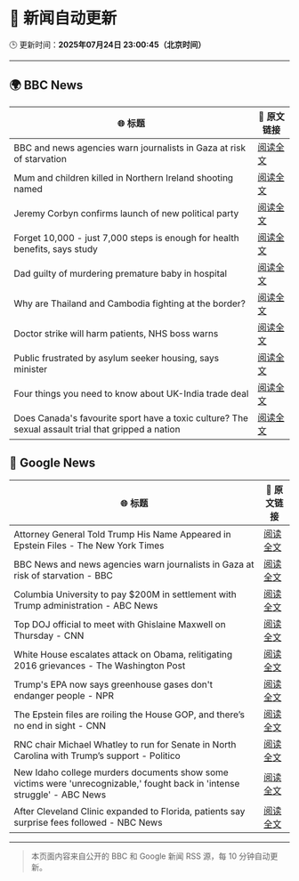 # 🧠 新闻自动更新

🕒 更新时间：**2025年07月24日 23:00:45（北京时间）**

---

## 🌍 BBC News

| 🌐 标题 | 🔗 原文链接 |
|--------|-------------|
| BBC and news agencies warn journalists in Gaza at risk of starvation | [阅读全文](https://www.bbc.com/news/articles/c8j1j7n72ywo) |
| Mum and children killed in Northern Ireland shooting named | [阅读全文](https://www.bbc.com/news/articles/c9vrw3xd77jo) |
| Jeremy Corbyn confirms launch of new political party | [阅读全文](https://www.bbc.com/news/articles/cdeze706jw8o) |
| Forget 10,000 - just 7,000 steps is enough for health benefits, says study | [阅读全文](https://www.bbc.com/news/articles/cx238lgy3pwo) |
| Dad guilty of murdering premature baby in hospital | [阅读全文](https://www.bbc.com/news/articles/c7vr282v15vo) |
| Why are Thailand and Cambodia fighting at the border? | [阅读全文](https://www.bbc.com/news/articles/cdjxje2pje1o) |
| Doctor strike will harm patients, NHS boss warns | [阅读全文](https://www.bbc.com/news/articles/cn5k5w7vrdvo) |
| Public frustrated by asylum seeker housing, says minister | [阅读全文](https://www.bbc.com/news/articles/c0rvr84l2jzo) |
| Four things you need to know about UK-India trade deal | [阅读全文](https://www.bbc.com/news/articles/c99p2mlyep5o) |
| Does Canada's favourite sport have a toxic culture? The sexual assault trial that gripped a nation | [阅读全文](https://www.bbc.com/news/articles/cdxv71v5lq2o) |

## 📰 Google News

| 🌐 标题 | 🔗 原文链接 |
|--------|-------------|
| Attorney General Told Trump His Name Appeared in Epstein Files - The New York Times | [阅读全文](https://news.google.com/rss/articles/CBMigwFBVV95cUxPT3d6RVJKdHZjRFNLdTVYdzlKa2gxRllwZHFHamRCb1BoMVR2S3M1NERVbDBBcXdwSmtaLXo4NVQzcm56c01wN0lUc3NRdzRqYzk1eFNIR1RXVWFuaUNkMFk2bVZOalptdVc2M1lrUXFNX2ktUHF6VmpqQkNKdjJnWU5FQQ?oc=5) |
| BBC News and news agencies warn journalists in Gaza at risk of starvation - BBC | [阅读全文](https://news.google.com/rss/articles/CBMiWkFVX3lxTE1nUi1naXRab0QtVkpHV3ItQjlLaE5zVmRiUHFDUHpkZzJJN0d1bnJtZlcybWVHTDZPWlRKWHlfZXdPRlN0YnJJWjA0S3JjMXhEYThZbURoYTFSUdIBX0FVX3lxTE85MFRrWjQ1TDlKc1V1eTZVT2hlTEphc0lTUXpwSnl3MVg3TUpwXzA5cnY2Vl9rV3NqRGY3dTE4VGt5b3lwR0JYUHZZZjhNOGFRUkxrSjMtMlcyYm05d0xF?oc=5) |
| Columbia University to pay $200M in settlement with Trump administration - ABC News | [阅读全文](https://news.google.com/rss/articles/CBMiqAFBVV95cUxNaEplR0pELXFiSWZzRGllbGhiNHFoc3hFUVBubkFHRUpXQUcxcTlKZDNaVGNhVW83dDM3clYwaWFJdHRVSjhnOTY4eVIxSTE2TmFwaHhENEVEUjVqR1hjN3g5bExvdlAxWGVDbXpwZzJZOHVnbkJkT05BSHc1VDBaX2tTNDdTYnB6QnFMVmZBQjByNnZnbkpPWC00ZVljWmlTWVZZSmgwS3PSAa4BQVVfeXFMTnlldXFGb2hLdmNNRkNNa0djSXA4c2lac2loQk1BOUVKbVJ3SFR1YWw2VVFFckRFbzFITzY1S2xfN2lvUGlzM1IzOHYtSWtUbDNvMGZDWlRDUm52Z0E1NEhBRHo2aGdjQXVBODZqd0lLbTZVMDM4alF0MExOQzFmQVA3ODJYQllUc1pncC1HQWZ1bFFNbmJPWWFlS2VwRHh1ZzVVUlMwNnhRVmhYR2Fn?oc=5) |
| Top DOJ official to meet with Ghislaine Maxwell on Thursday - CNN | [阅读全文](https://news.google.com/rss/articles/CBMihAFBVV95cUxPcWJLMWd2LTlEV1BBaWhGVkc1UG5NbTlzQmVqa0NxNExSS292S3hxbGRkWEk0elozNlpuUkRESUdyTUtlWm4wQ3VmaUlzd2JNVVRRSlRGcTJ3NF91ZTdSTGFiSG9Wb0RMdU9BLUJrSXFtdG5OZkRPNXk5U0FMRk4yazRxRWbSAYoBQVVfeXFMT2h0RWdjN1l3bFk2MllnWEFTMGZ5ODB4dTlBUWtPYVYxTjBibVc0b2NZUXh2Zms1ZGkxanRJZzJZMzRVempGeV9GVG5aMU9DeVpVRHNaUTVqWXktYW1kcnpUcE93bnppVW5hc0VmZTlGcmhSaUlPNGtiY2poOG1Nd08tQmIxYndXVFhn?oc=5) |
| White House escalates attack on Obama, relitigating 2016 grievances - The Washington Post | [阅读全文](https://news.google.com/rss/articles/CBMinAFBVV95cUxQX2JOVUoxXzk2cTFqdE1EUkNGZ0tDdld4RVcyOE9VeGRCeWtRNUhyT05YMXdtN1dqbVdEM1loVFNHRkFiNHRpMmtRemRHZ3RCeWpFc1NDdDF5ckJ0MEZHUGpvTnZwSFN0M1o3WEw2RVhONTExWTRsV01kRXBOTnNTeWRVUVdtYXMzQ0NLb0lXUEtLcEVZMV9GRlJpT3M?oc=5) |
| Trump's EPA now says greenhouse gases don't endanger people - NPR | [阅读全文](https://news.google.com/rss/articles/CBMieEFVX3lxTFAzMVJPUDFFM0Jma1RDYS0yZkMxRG5Ma3FXNGFoU0NNSlN5eEpMbGE3b3ZEQ18xRmYtUDhOekdoOW9RTzRQQjhqYUxIQVlZOU9Xb2ktQUJ4elM3S200SW9WeE1qWWJncEtxQ2FMU2Y2aFJGdHphbUNHMQ?oc=5) |
| The Epstein files are roiling the House GOP, and there’s no end in sight - CNN | [阅读全文](https://news.google.com/rss/articles/CBMie0FVX3lxTE5rQ3JscVBMSS0xamJtMmh0WDFGQTRwX2l4cGVnSWhJekFqRVlwV1ZwMm9BazUwRW14NUlLYnE2cHFZTUlVOWhYRnRsd1c5ZUw2bFhyUXUwTmR4UnNVc1VGZVk4RU1zVWE4MjhDS0N3MFZuMmdEZnFLaXNyb9IBgAFBVV95cUxNUnNic0FiRG1zV2FyVHNaRndtY2VUWnJ4TE5KWXNFMlpRU2gtTnZDckRKOEN2MVJFeENYLWptTkljc3pBR3FnbzdqekQyNzFhTGNlMHRlYmx4NWtITjZQbmFaWmFLV0QzOW1FQzNzRG51WVE0Q0owM013SHlDTEZfMg?oc=5) |
| RNC chair Michael Whatley to run for Senate in North Carolina with Trump’s support - Politico | [阅读全文](https://news.google.com/rss/articles/CBMijgFBVV95cUxQRVZpSGo1ZW9JNFdyT3lQTUJ1TDB5bWtwRE5QSjhlMVNOWFFJMDZQTzVyZmZZbXJLZ3dJTlZJeVl6bkZoY2VhckM4VnFmbjAtZjJTOW9UamJBeXkyU2Q0ZWJMYy1YZU1nYmg0b0ZKc0VFeDZIX01iUmtnNkRwSVNlNkp2Si04QUZ2NnFJTmZR?oc=5) |
| New Idaho college murders documents show some victims were 'unrecognizable,' fought back in 'intense struggle' - ABC News | [阅读全文](https://news.google.com/rss/articles/CBMinwFBVV95cUxPTGxYU1Q2eURLVnZkVmJHaWdLVzVSdHRDM3ZZNnJXbzdUTjE4MHY4WmdrSFJlbng3c05FSEJWcm56ejYwanlWcWpIOXBGY3VOZzBSZ1NaM3FmU1EtazJqWElyNUxfTXoxS1FUUWxwRDU1NE5TTVFvSE5Pei1EWTlua3pkb1F0NHV2MFhWa2VjRkVXU3U3V3gzLVMtaktpRkHSAaQBQVVfeXFMT0M5dE9SMEVSUWx1bWdDdlNLMWN3RnBhYzlVUlNvck1OVXpyZ2EwNi1XcEVVVHNzM0RmOW4tUnN5VmktdDJLeWEybE1Rai1rZGpHZGpzWF82c1dCbWlXN0dTQnlHcHlLYmJFb1hCWkdnaHN0Tk5TVFIxZGNaWGVmZ05TVjQwTXdoT0ZCR2xvNVkwSEFOSGRSbG5TNzlKeGxwWVZ5SEk?oc=5) |
| After Cleveland Clinic expanded to Florida, patients say surprise fees followed - NBC News | [阅读全文](https://news.google.com/rss/articles/CBMiowFBVV95cUxPM3JveHNETzByTVZCMkxyWmxPVlJyZ1pwbDBuZ1BqTk1FUXVXMHZ6VmVRc1J2VWZ6MDlqMVpPcmZMTWFXTHJ3M2VxeFN1OWF4UnUxb1hSOExZQ25ZVHZzM0Y3c0daWkgxU0Z5Z2tSa2tENWVFTm4wb3hJR0w3UkhwMjd5VksyX3NkUDFZbktRZnhYYlpaaUswYktwaUUtbG1ibzJ30gFWQVVfeXFMUE5XMjRlNHBFbGRKWk1ORXRVYUM1ZTNnMVJqaS1vOHRoWV9sSGhsSEJNeWlxM1lvb0RyeE1sbHlEMm1ZMzE3Q3laU04xZlhtR2RnbktIa0E?oc=5) |

---
> 本页面内容来自公开的 BBC 和 Google 新闻 RSS 源，每 10 分钟自动更新。
